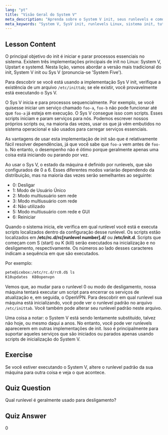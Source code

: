 ```yaml
---
lang: "pt"
title: "Visão Geral do System V"
meta_description: "Aprenda sobre o System V init, seus runlevels e como ele gerencia processos no Linux. Entenda os conceitos básicos do SysV para usuários iniciantes e intermediários."
meta_keywords: "System V, SysV init, runlevels Linux, sistema init, tutorial Linux, guia para iniciantes, gerenciamento de processos"
---
```


## Lesson Content

O principal objetivo do init é iniciar e parar processos essenciais no sistema. Existem três implementações principais de init no Linux: System V, Upstart e systemd. Nesta lição, vamos abordar a versão mais tradicional do init, System V init ou Sys V (pronuncia-se 'System Five').

Para descobrir se você está usando a implementação Sys V init, verifique a existência de um arquivo `/etc/inittab`; se ele existir, você provavelmente está executando o Sys V.

O Sys V inicia e para processos sequencialmente. Por exemplo, se você quisesse iniciar um serviço chamado `foo-a`, `foo-b` não pode funcionar até que `foo-a` já esteja em execução. O Sys V consegue isso com scripts. Esses scripts iniciam e param serviços para nós. Podemos escrever nossos próprios scripts ou, na maioria das vezes, usar os que já vêm embutidos no sistema operacional e são usados para carregar serviços essenciais.

As vantagens de usar esta implementação de init são que é relativamente fácil resolver dependências, já que você sabe que `foo-a` vem antes de `foo-b`. No entanto, o desempenho não é ótimo porque geralmente apenas uma coisa está iniciando ou parando por vez.

Ao usar o Sys V, o estado da máquina é definido por runlevels, que são configurados de 0 a 6. Esses diferentes modos variarão dependendo da distribuição, mas na maioria das vezes serão semelhantes ao seguinte:

- 0: Desligar
- 1: Modo de Usuário Único
- 2: Modo multiusuário sem rede
- 3: Modo multiusuário com rede
- 4: Não utilizado
- 5: Modo multiusuário com rede e GUI
- 6: Reiniciar

Quando o sistema inicia, ele verifica em qual runlevel você está e executa scripts localizados dentro da configuração desse runlevel. Os scripts estão localizados em **/etc/rc.d/rc[runlevel number].d/** ou **/etc/init.d**. Scripts que começam com S (start) ou K (kill) serão executados na inicialização e no desligamento, respectivamente. Os números ao lado desses caracteres indicam a sequência em que são executados.

Por exemplo:

```bash
pete@icebox:/etc/rc.d/rc0.d$ ls
K10updates  K80openvpn
```

Vemos que, ao mudar para o runlevel 0 ou modo de desligamento, nossa máquina tentará executar um script para encerrar os serviços de atualização e, em seguida, o OpenVPN. Para descobrir em qual runlevel sua máquina está inicializando, você pode ver o runlevel padrão no arquivo `/etc/inittab`. Você também pode alterar seu runlevel padrão neste arquivo.

Uma coisa a notar: o System V está sendo lentamente substituído, talvez não hoje, ou mesmo daqui a anos. No entanto, você pode ver runlevels aparecerem em outras implementações de init. Isso é principalmente para suportar aqueles serviços que são iniciados ou parados apenas usando scripts de inicialização do System V.

## Exercise

Se você estiver executando o System V, altere o runlevel padrão da sua máquina para outra coisa e veja o que acontece.

## Quiz Question

Qual runlevel é geralmente usado para desligamento?

## Quiz Answer

0
